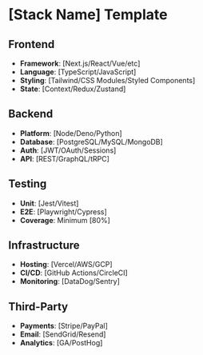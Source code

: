 # [Stack Name] Template

## Frontend
- **Framework**: [Next.js/React/Vue/etc]
- **Language**: [TypeScript/JavaScript]
- **Styling**: [Tailwind/CSS Modules/Styled Components]
- **State**: [Context/Redux/Zustand]

## Backend
- **Platform**: [Node/Deno/Python]
- **Database**: [PostgreSQL/MySQL/MongoDB]
- **Auth**: [JWT/OAuth/Sessions]
- **API**: [REST/GraphQL/tRPC]

## Testing
- **Unit**: [Jest/Vitest]
- **E2E**: [Playwright/Cypress]
- **Coverage**: Minimum [80%]

## Infrastructure
- **Hosting**: [Vercel/AWS/GCP]
- **CI/CD**: [GitHub Actions/CircleCI]
- **Monitoring**: [DataDog/Sentry]

## Third-Party
- **Payments**: [Stripe/PayPal]
- **Email**: [SendGrid/Resend]
- **Analytics**: [GA/PostHog]

